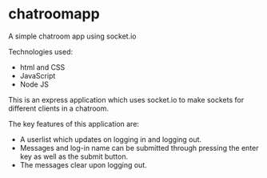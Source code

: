 # chatroomapp
A simple chatroom app using socket.io

Technologies used:
- html and CSS
- JavaScript
- Node JS


This is an express application which uses socket.io to make sockets for different clients in a chatroom.

The key features of this application are:
- A userlist which updates on logging in and logging out.
- Messages and log-in name can be submitted through pressing the enter key as well as the submit button.
- The messages clear upon logging out.
